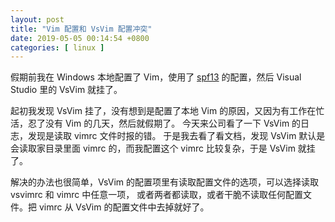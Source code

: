 ```yaml
---
layout: post
title: "Vim 配置和 VsVim 配置冲突"
date: 2019-05-05 00:14:54 +0800
categories: [ linux ]
---
```


假期前我在 Windows 本地配置了 Vim，使用了 [spf13][spf13] 的配置，然后 Visual Studio 里的 VsVim 就挂了。

<!-- more -->

起初我发现 VsVim 挂了，没有想到是配置了本地 Vim 的原因，又因为有工作在忙活，忍了没有 Vim 的几天，然后就假期了。
今天来公司看了一下 VsVim 的日志，发现是读取 vimrc 文件时报的错。
于是我去看了看文档，发现 VsVim 默认是会读取家目录里面 vimrc 的，而我配置这个 vimrc 比较复杂，于是 VsVim 就挂了。

解决的办法也很简单，VsVim 的配置项里有读取配置文件的选项，可以选择读取 vsvimrc 和 vimrc 中任意一项，
或者两者都读取，或者干脆不读取任何配置文件。把 vimrc 从 VsVim 的配置文件中去掉就好了。

[spf13]:       https://github.com/gnailuy/spf13-vim-local

